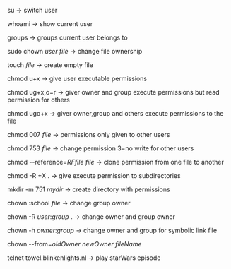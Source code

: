 su -> switch user

whoami -> show current user

groups -> groups current user belongs to

sudo chown _user_ _file_ -> change file ownership

touch _file_ -> create empty file

chmod u+x -> give user executable permissions

chmod ug+x,o=r -> giver owner and group execute permissions but read permission for others

chmod ugo+x -> giver owner,group and others execute permissions to the file

chmod 007 _file_ -> permissions only given to other users

chmod 753 _file_ -> change permission 3=no write for other users

chmod --reference=_RFfile_ _file_ -> clone permission from one file to another

chmod -R +X . -> give execute permission to subdirectories

mkdir -m 751 _mydir_ -> create directory with permissions

chown :school _file_ -> change group owner

chown -R _user_:_group_ . -> change owner and group owner

chown -h _owner_:_group_ -> change owner and group for symbolic link file

chown --from=_oldOwner_ _newOwner_ _fileName_

telnet towel.blinkenlights.nl -> play starWars episode
